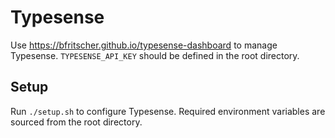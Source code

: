 # Typesense

Use https://bfritscher.github.io/typesense-dashboard to manage Typesense. `TYPESENSE_API_KEY` should be defined in the root directory.

## Setup

Run `./setup.sh` to configure Typesense. Required environment variables are sourced from the root directory.
